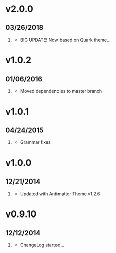 # v2.0.0
## 03/26/2018

1. [](#new)
    * BIG UPDATE! Now based on Quark theme...

# v1.0.2
## 01/06/2016

1. [](#improved)
    * Moved dependencies to master branch

# v1.0.1
## 04/24/2015

1. [](#improved)
    * Grammar fixes

# v1.0.0
## 12/21/2014

1. [](#improved)
    * Updated with Antimatter Theme v1.2.6

# v0.9.10
## 12/12/2014

1. [](#new)
    * ChangeLog started...
